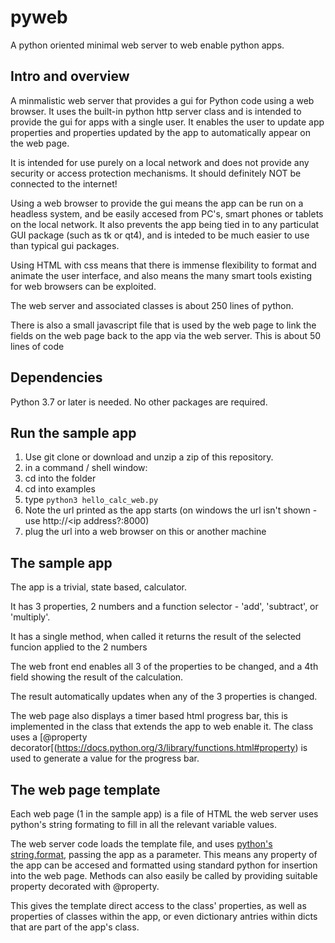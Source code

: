 # pyweb
A python oriented minimal web server to web enable python apps.

## Intro and overview
A minmalistic web server that provides a gui for Python code using a web browser. It uses the built-in python http server class and is
intended to provide the gui for apps with a single user. It enables the user to update app properties and properties updated by the app
to automatically appear on the web page.

It is intended for use purely on a local network and does not provide any security or access protection mechanisms. It should definitely NOT be
connected to the internet!

Using a web browser to provide the gui means the app can be run on a headless system, and be easily accesed from PC's, smart phones or tablets
on the local network. It also prevents the app being tied in to any particulat GUI package (such as tk or qt4), and is inteded to be much easier
to use than typical gui packages.

Using HTML with css means that there is immense flexibility to format and animate the user interface, and also means the many smart tools existing
for web browsers can be exploited.

The web server and associated classes is about 250 lines of python.

There is also a small javascript file that is used by the web page to link the fields on the web page back to the app via the web server. This is about
50 lines of code

## Dependencies
Python 3.7 or later is needed. No other packages are required.

## Run the sample app
1. Use git clone or download and unzip a zip of this repository.
1. in a command / shell window:
1. cd into the folder
2. cd into examples
3. type `python3 hello_calc_web.py`
4. Note the url printed as the app starts (on windows the url isn't shown - use http://<ip address?:8000)
5. plug the url into a web browser on this or another machine

## The sample app
The app is a trivial, state based, calculator. 

It has 3 properties, 2 numbers and a function selector - 'add', 'subtract', or 'multiply'.

It has a single method, when called it returns the result of the selected funcion applied to the 2 numbers

The web front end enables all 3 of the properties to be changed, and a 4th field showing the result of the calculation.

The result automatically updates when any of the 3 properties is changed.

The web page also displays a timer based html progress bar, this is implemented in the class that extends the app to web enable it.
The class uses a [@property decorator[(https://docs.python.org/3/library/functions.html#property) is used to generate a value for the progress bar.

## The web page template
Each web page (1 in the sample app) is a file of HTML the web server uses python's string formating to fill in all the relevant variable values.

The web server code loads the template file, and uses [python's string.format](https://docs.python.org/3/library/string.html#format-string-syntax), passing the app as a parameter. This means any property of the app
can be accesed and formatted using standard python for insertion into the web page. Methods can also easily be called by providing suitable property
decorated with @property.

This gives the template direct access to the class' properties, as well as properties of classes within the app, or even dictionary antries within dicts that are part of the app's class. 
